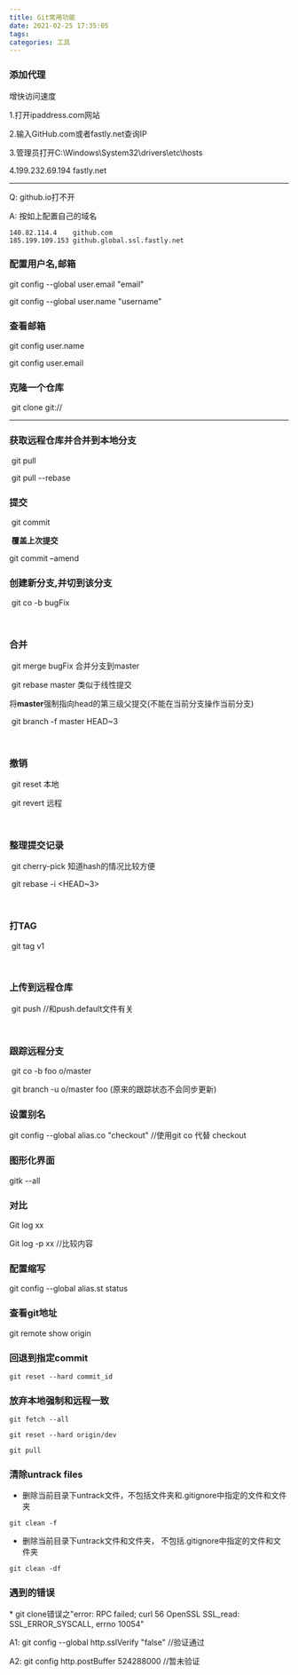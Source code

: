 ```yaml
---
title: Git常用功能
date: 2021-02-25 17:35:05
tags: 
categories: 工具
---
```


### **添加代理**

增快访问速度

1.打开ipaddress.com网站

2.输入GitHub.com或者fastly.net查询IP

3.管理员打开C:\Windows\System32\drivers\etc\hosts

4.199.232.69.194 fastly.net

---

Q: github.io打不开

A: 按如上配置自己的域名 

```text
140.82.114.4	github.com
185.199.109.153 github.global.ssl.fastly.net
```

### 配置用户名,邮箱

git config --global user.email "email"

git config --global user.name "username"

### 查看邮箱

git config user.name

git config user.email

### 克隆一个仓库

​	git clone git://

<!--more-->



------



### **获取远程仓库并合并到本地分支**

​	git pull

​	git pull --rebase 

### **提交**

​	git commit 



​	**覆盖上次提交**

git commit –amend

 

### **创建新分支**,并切到该分支

​	git co -b bugFix 

​	

### **合并**

​	git merge bugFix 合并分支到master

​	git rebase master 类似于线性提交

 

将**master**强制指向head的第三级父提交(不能在当前分支操作当前分支)

​	git branch -f master HEAD~3 

​	

### **撤销**

​	git reset <hash> 本地

​	git revert <hash> 远程

​	

### **整理提交记录**

​	git cherry-pick <hash> 知道hash的情况比较方便

​	git rebase -i <HEAD~3>

​	

### 打**TAG**

​	git tag v1 <hash>

 



​	

### **上传到远程仓库**

​	git push //和push.default文件有关

​	

### **跟踪远程分支**

​	git co -b foo o/master

​	git branch -u o/master foo (原来的跟踪状态不会同步更新)

 

### **设置别名**

git config --global alias.co "checkout" //使用git co 代替 checkout

 

### **图形化界面**

gitk --all



### **对比**

Git log xx

Git log -p xx //比较内容

 

### **配置缩写**

git config --global alias.st status

 

### **查看git地址**

git remote show origin

 

### **回退到指定**commit

```
git reset --hard commit_id
```





### **放弃本地强制和远程一致**

```
git fetch --all 
```

``` 
git reset --hard origin/dev
```

```
git pull
```

### 清除untrack files

- 删除当前目录下untrack文件，不包括文件夹和.gitignore中指定的文件和文件夹

```
git clean -f
```

- 删除当前目录下untrack文件和文件夹， 不包括.gitignore中指定的文件和文件夹

```
git clean -df
```

 ### 遇到的错误

\* git clone错误之"error: RPC failed; curl 56 OpenSSL SSL_read: SSL_ERROR_SYSCALL, errno 10054"

A1: git config --global http.sslVerify "false" //验证通过

A2: git config http.postBuffer 524288000 //暂未验证